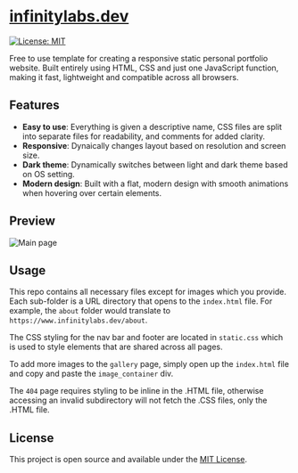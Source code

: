 # [infinitylabs.dev](https://www.infinitylabs.dev)

[![License: MIT](https://img.shields.io/badge/License-MIT-blue.svg)](https://opensource.org/licenses/MIT)

Free to use template for creating a responsive static personal portfolio website. Built entirely using HTML, CSS and just one JavaScript function, making it fast, lightweight and compatible across all browsers.


## Features
- **Easy to use**: Everything is given a descriptive name, CSS files are split into separate files for readability, and comments for added clarity.
- **Responsive**: Dynaically changes layout based on resolution and screen size.
- **Dark theme**: Dynamically switches between light and dark theme based on OS setting.
- **Modern design**: Built with a flat, modern design with smooth animations when hovering over certain elements.


## Preview
![Main page](https://github.com/arlenegrace/infinitylabs.dev/blob/master/images/site.jpg?raw=true)


## Usage
This repo contains all necessary files except for images which you provide. Each sub-folder is a URL directory that opens to the `index.html` file. For example, the `about` folder would translate to `https://www.infinitylabs.dev/about`.

The CSS styling for the nav bar and footer are located in `static.css` which is used to style elements that are shared across all pages.

To add more images to the `gallery` page, simply open up the `index.html` file and copy and paste the `image_container` div.

The `404` page requires styling to be inline in the .HTML file, otherwise accessing an invalid subdirectory will not fetch the .CSS files, only the .HTML file.


## License
This project is open source and available under the [MIT License](LICENSE).
